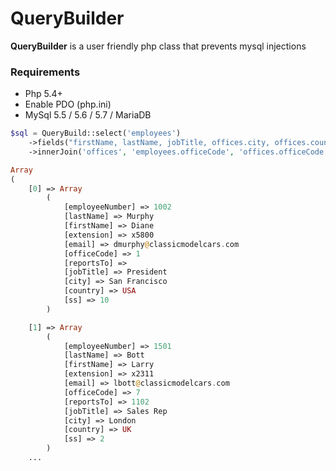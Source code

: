 # QueryBuilder

**QueryBuilder** is a user friendly php class that prevents mysql injections

### Requirements
* Php 5.4+
* Enable PDO (php.ini)
* MySql 5.5 / 5.6 / 5.7 / MariaDB

```PHP
$sql = QueryBuild::select('employees')
	->fields("firstName, lastName, jobTitle, offices.city, offices.country")
	->innerJoin('offices', 'employees.officeCode', 'offices.officeCode');
```

```PHP
Array
(
    [0] => Array
        (
            [employeeNumber] => 1002
            [lastName] => Murphy
            [firstName] => Diane
            [extension] => x5800
            [email] => dmurphy@classicmodelcars.com
            [officeCode] => 1
            [reportsTo] => 
            [jobTitle] => President
            [city] => San Francisco
            [country] => USA
            [ss] => 10
        )

    [1] => Array
        (
            [employeeNumber] => 1501
            [lastName] => Bott
            [firstName] => Larry
            [extension] => x2311
            [email] => lbott@classicmodelcars.com
            [officeCode] => 7
            [reportsTo] => 1102
            [jobTitle] => Sales Rep
            [city] => London
            [country] => UK
            [ss] => 2
        )
	...
```	
      
